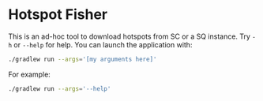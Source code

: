 # Hotspot Fisher
This is an ad-hoc tool to download hotspots from SC or a SQ instance. Try `-h` or `--help` for help. You can launch the application with:
```bash
./gradlew run --args='[my arguments here]'
```
For example:
```bash
./gradlew run --args='--help'
```
